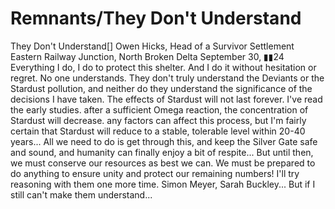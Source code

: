 # Remnants/They Don't Understand

They Don't Understand[]
Owen Hicks, Head of a Survivor Settlement
Eastern Railway Junction, North Broken Delta
September 30, ▮▮24
Everything I do, I do to protect this shelter. And I do it without hesitation or regret.
No one understands. They don't truly understand the Deviants or the Stardust pollution, and neither do they understand the significance of the decisions I have taken.
The effects of Stardust will not last forever. I've read the early studies. after a sufficient Omega reaction, the concentration of Stardust will decrease. any factors can affect this process, but I'm fairly certain that Stardust will reduce to a stable, tolerable level within 20-40 years... All we need to do is get through this, and keep the Silver Gate safe and sound, and humanity can finally enjoy a bit of respite...
But until then, we must conserve our resources as best we can. We must be prepared to do anything to ensure unity and protect our remaining numbers!
I'll try reasoning with them one more time. Simon Meyer, Sarah Buckley... But if I still can't make them understand...
